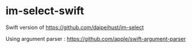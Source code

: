 # im-select-swift

Swift version of https://github.com/daipeihust/im-select


Using argument parser : https://github.com/apple/swift-argument-parser
